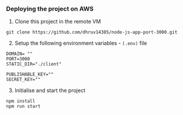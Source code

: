 ### Deploying the project on AWS

1. Clone this project in the remote VM
```
git clone https://github.com/dhruv14385/node-js-app-port-3000.git
```
2. Setup the following environment variables - `(.env)` file
```
DOMAIN= ""
PORT=3000
STATIC_DIR="./client"

PUBLISHABLE_KEY=""
SECRET_KEY=""
```

3. Initialise and start the project
```
npm install
npm run start
```

